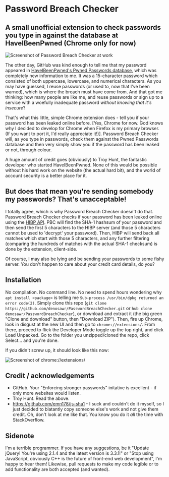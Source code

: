 # Password Breach Checker
## A small unofficial extension to check passwords you type in against the database at HaveIBeenPwned (Chrome only for now)

![Screenshot of Password Breach Checker at work](https://i.imgur.com/MCdv0JD.png)

The other day, GitHub was kind enough to tell me that my password appeared in [HaveIBeenPwned's Pwned Passwords database](https://haveibeenpwned.com/Passwords), which was completely new information to me. It was a 15-character password which consisted of both uppercase, lowercase, and numerical characters. As you may have guessed, I reuse passwords (or used to, now that I've been warned), which is where the breach must have come from. And that got me thinking: how many people are like me, and reuse passwords or sign up to a service with a woefully inadequate password _without knowing that it's insecure_?

That's what this little, simple Chrome extension does - tell you if your password has been leaked online before. [Yes, Chrome for now. God knows why I decided to develop for Chrome when Firefox is my primary browser. (If you want to port it, I'd really appreciate it!)]. Password Breach Checker will, as you type in passwords, check them against the Pwned Passwords database and then very simply show you if the password has been leaked or not, through colour.

A huge amount of credit goes (obviously) to Troy Hunt, the fantastic developer who started HaveIBeenPwned. None of this would be possible without his hard work on the website (the actual hard bit), and the world of account security is a better place for it.

## But does that mean you're sending somebody my passwords? That's unacceptable!
I totally agree, which is why Password Breach Checker doesn't do that. Password Breach Checker checks if your password has been leaked online using the [HIBP API](https://haveibeenpwned.com/API/v2#PwnedPasswords). PBC will find the SHA-1 hashsum of your password and then send the first 5 characters to the HIBP server (and those 5 characters cannot be used to 'decrypt' your password). Then, HIBP will send back all matches which start with those 5 characters, and any further filtering (comparing the hundreds of matches with the actual SHA-1 checksum) is done by the extension, client-side.

Of course, I may also be lying and be sending your passwords to some fishy server. You don't happen to care about your credit card details, do you?

## Installation
No compilation. No command line. No need to spend hours wondering why `apt install <package>` is telling me `Sub-process /usr/bin/dpkg returned an error code(2)`.
Simply clone this repo (`git clone https://github.com/denosawr/PasswordBreachChecker.git` or `hub clone denosawr/PasswordBreachChecker`), or download and extract it (the big green "Clone and download" button, then "Download ZIP"). Then, fire up Chrome, look in disgust at the new UI and then go to `chrome://extensions/`. From there, proceed to flick the Developer Mode toggle up the top right, and click Load Unpacked. Go to the folder you unzipped/cloned the repo, click Select... and you're done. 

If you didn't screw up, it should look like this now:

![Screenshot of `chrome://extensions/`](https://i.imgur.com/FkIzJ5A.png)

## Credit / acknowledgements
* GitHub. Your "Enforcing stronger passwords" initative is excellent - if only more websites would listen.
* Troy Hunt. Read the above.
* https://github.com/emn178/js-sha1 - I suck and couldn't do it myself, so I just decided to blatantly copy someone else's work and not give them credit. Oh, don't look at me like that. You know you do it _all_ the time with StackOverflow.

## Sidenote
I'm a terrible programmer. If you have any suggestions, be it "Update jQuery! You're using 2.1.4 and the latest version is 3.3.1!" or "Stop using JavaScript, obviously C++ is the future of front-end web development", I'm happy to hear them! Likewise, pull requests to make my code legible or to add functionality are both accepted (and wanted).
